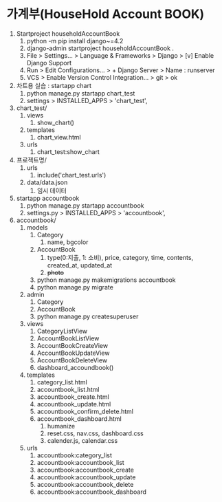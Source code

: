 # 가계부(HouseHold Account BOOK)
1. Startproject householdAccountBook
   1. python -m pip install django~=4.2
   2. django-admin startproject householdAccountBook .
   3. File > Settings... > Language & Frameworks > Django > [v] Enable Django Support
   4. Run > Edit Configurations... > + Django Server > Name : runserver
   5. VCS > Enable Version Control Integration... > git > ok
2. 차트용 실습 : startapp chart
   1. python manage.py startapp chart_test
   2. settings > INSTALLED_APPS > 'chart_test', 
3. chart_test/
   1. views
      1. show_chart()
   2. templates
      1. chart_view.html
   3. urls
      1. chart_test:show_chart
4. 프로젝트명/
   1. urls
      1. include('chart_test.urls')
   2. data/data.json
      1. 임시 데이터
5. startapp accountbook
   1. python manage.py startapp accountbook
   2. settings.py > INSTALLED_APPS > 'accountbook',
6. accountbook/ 
   1. models
      1. Category
         1. name, bgcolor
      2. AccountBook
         1. type(0:지출, 1: 소비), price, category, time, contents, created_at, updated_at
         2. ~~photo~~
      3. python manage.py makemigrations accountbook
      4. python manage.py migrate
   2. admin
      1. Category
      2. AccountBook
      3. python manage.py createsuperuser
   3. views
      1. CategoryListView
      2. AccountBookListView
      3. AccountBookCreateView
      4. AccountBookUpdateView
      5. AccountBookDeleteView
      6. dashboard_accoundbook()
   4. templates
      1. category_list.html
      2. accountbook_list.html
      3. accountbook_create.html
      4. accountbook_update.html
      5. accountbook_confirm_delete.html
      6. accountbook_dashboard.html
         1. humanize
         2. reset.css, nav.css, dashboard.css
         3. calender.js, calendar.css
   5. urls
      1. accountbook:category_list
      2. accountbook:accountbook_list
      3. accountbook:accountbook_create
      4. accountbook:accountbook_update
      5. accountbook:accountbook_delete
      6. accountbook:accountbook_dashboard